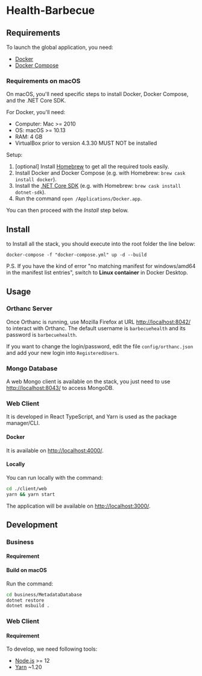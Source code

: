 # Health-Barbecue

## Requirements

To launch the global application, you need:
- [Docker](https://www.docker.com/)
- [Docker Compose](https://docs.docker.com/compose/install/)

### Requirements on macOS

On macOS, you'll need specific steps to install Docker, Docker Compose, and the .NET Core SDK.

For Docker, you'll need:

- Computer: Mac >= 2010
- OS: macOS >= 10.13
- RAM: 4 GB
- VirtualBox prior to version 4.3.30 MUST NOT be installed

Setup:

1. [optional] Install [Homebrew](https://brew.sh) to get all the required tools easily.
2. Install Docker and Docker Compose (e.g. with Homebrew: `brew cask install docker`).
3. Install the [.NET Core SDK](https://dotnet.microsoft.com/download#macos) (e.g. with Homebrew: `brew cask install dotnet-sdk`).
4. Run the command `open /Applications/Docker.app`.

You can then proceed with the *Install* step below.

## Install

to Install all the stack, you should execute into the root folder the line below:

```shell
docker-compose -f "docker-compose.yml" up -d --build
```

P.S. If you have the kind of error "no matching manifest for windows/amd64 in the manifest list entries", switch to **Linux container** in Docker Desktop.

## Usage

### Orthanc Server

Once Orthanc is running, use Mozilla Firefox at URL <http://localhost:8042/> to interact with Orthanc. The default username is `barbecuehealth` and its password is `barbecuehealth`.

If you want to change the login/password, edit the file `config/orthanc.json` and add your new login into `RegisteredUsers`.

### Mongo Database

A web Mongo client is available on the stack, you just need to use <http://localhost:8043/> to access MongoDB.

### Web Client

It is developed in React TypeScript, and Yarn is used as the package manager/CLI.

#### Docker

It is available on <http://localhost:4000/>.

#### Locally

You can run locally with the command:

```bash
cd ./client/web
yarn && yarn start
```

The application will be available on <http://localhost:3000/>.

## Development

### Business

#### Requirement

#### Build on macOS

Run the command:

```sh
cd business/MetadataDatabase
dotnet restore
dotnet msbuild .
```

### Web Client

#### Requirement

To develop, we need following tools:

 - [Node.js](https://nodejs.org/en/) >= 12
 - [Yarn](https://classic.yarnpkg.com/lang/en/) ~1.20
